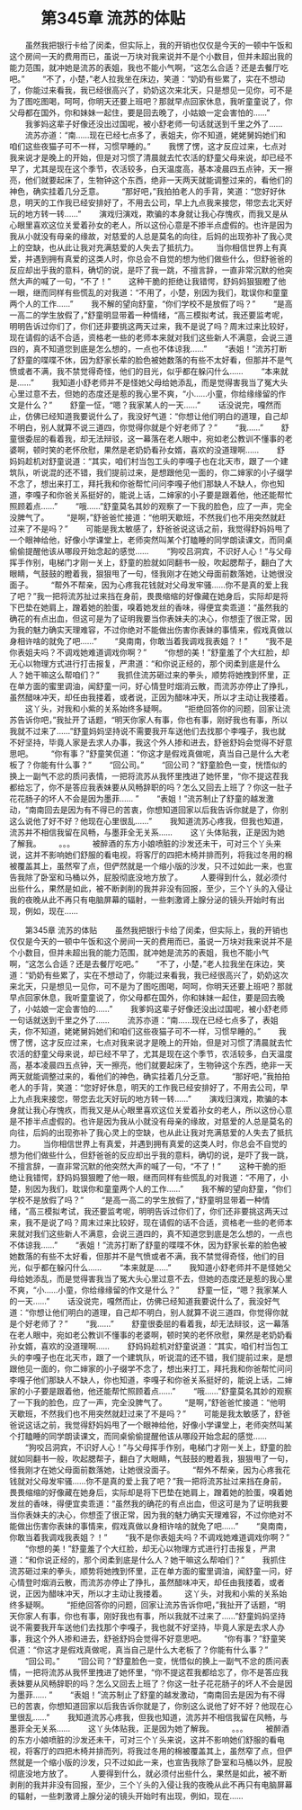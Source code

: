 # 　　第345章 流苏的体贴
　　虽然我把银行卡给了闵柔，但实际上，我的开销也仅仅是今天的一顿中午饭和这个房间一天的费用而已，虽说一万块对我来说并不是个小数目，但并未超出我的能力范围，就冲她是流苏的表姐，我也不能小气啊，“这怎么合适？还是去餐厅吃吧。”
　　“不了，小楚，”老人拉我坐在床边，笑道：“奶奶有些累了，实在不想动了，你能过来看我，我已经很高兴了，奶奶这次来北天，只是想见一见你，可不是为了图吃图喝，呵呵，你明天还要上班吧？那就早点回家休息，我听童童说了，你父母都在国外，你和妹妹一起住，要是回去晚了，小姑娘一定会害怕的……”
　　我爹妈这辈子好像还没出过国呢，被小舒老师一句话就送到千里之外了……
　　流苏亦道：“南……现在已经七点多了，表姐夫，你不知道，姥姥舅妈她们和咱们这些夜猫子可不一样，习惯早睡的。”
　　我愣了愣，这才反应过来，七点对我来说才是晚上的开始，但是对习惯了清晨就去忙农活的舒童父母来说，却已经不早了，尤其是现在这个季节，农活较多，白天温度高，基本凌晨四五点钟，天一擦亮，他们就要起床了，生物钟这个东西，绝非一天两天就能调整过来的，看他们的神色，确实挂着几分乏意。
　　“那好吧，”我拍拍老人的手背，笑道：“您好好休息，明天的工作我已经安排好了，不用去公司，早上九点我来接您，带您去北天好玩的地方转一转……”
　　演戏归演戏，欺骗的本身就让我心存愧疚，而我又是从心眼里喜欢这位关爱着孙女的老人，所以这份心意是不掺半点虚假的。也许是因为我从小就没有母亲的缘故，对慈爱的人总是莫名的向往，后妈的出现弥补了我心灵上的空缺，也从此让我对充满慈爱的人失去了抵抗力。
　　当你相信世界上有真爱，并遇到拥有真爱的这类人时，你总会不自觉的想为他们做些什么，但舒爸爸的反应却出乎我的意料，确切的说，是吓了我一跳，不擅言辞，一直非常沉默的他突然大声的喊了一句，“不了！”
　　这种干脆的拒绝让我错愕，舒妈妈狠狠瞪了他一眼，继而同样有些慌乱的对我道：“不用了，小楚，别因为我们，耽误你和童童两个人的工作……”
　　我不解的望向舒童，“你们学校不是放假了吗？”
　　“是高一高二的学生放假了，”舒童明显带着一种情绪，“高三模拟考试，我还要监考呢，明明告诉过你们了，你们还非要挑这两天过来，我不是说了吗？周末过来比较好，现在请假的话不合适，资格老一些的老师本来就对我们这些新人不满意，会说三道四的，真不知道您到底是怎么想的，一点也不体谅我……”
　　“表姐！”流苏打断了舒童的喋喋不休，因为舒家长辈的脸色被她数落的有些不太好看，但那并不是气愤或者不满，我不禁觉得奇怪，他们的目光，似乎都在躲闪什么……
　　“本来就是……”
　　我知道小舒老师并不是怪她父母给她添乱，而是觉得害我当了冤大头心里过意不去，但她的态度还是惹的我心里不爽，“小……小童，你给缘缘留的作文是什么？”
　　舒童一怔，“嗯？我家某人的一天……”
　　话没说完，嘎然而止，仿佛已经知道我要说什么了，我没好气道：“你想让他们明白的道理，自己却不明白，别人就算不说三道四，你觉得你就是个好老师了？”
　　“我……”
　　舒童很委屈的看着我，却无法辩驳，这一幕落在老人眼中，宛如老公教训不懂事的老婆啊，顿时笑的老怀欣慰，果然是老奶奶看孙女婿，喜欢的没道理啊……
　　舒妈妈趁机对舒童说道：“其实，咱们村当包工头的李嘎子也在北天市，跟了一个建筑队，听说混的还不错，我们提前过来，是想跟他见一面的，你二婶家的小子缀学不念了，想出来打工，拜托我和你爸帮忙问问李嘎子他们那缺人不缺人，你也知道，李嘎子和你爸关系挺好的，能说上话，二婶家的小子要是跟着他，他还能帮忙照顾着点……”
　　“哦……”舒童莫名其妙的观察了一下我的脸色，应了一声，完全没脾气了。
　　“是啊，”舒爸爸忙接道：“他明天歇班，不然我们也不用突然就赶过来了不是吗？”
　　可能是我太敏感了，舒爸爸说这话之前，我觉得舒妈妈甩了一个眼神给他，好像小学课堂上，老师突然叫某个打瞌睡的同学朗读课文，而同桌偷偷提醒他该从哪段开始念起的感觉……
　　“狗咬吕洞宾，不识好人心！”与父母挥手作别，电梯门才刚一关上，舒童的脸就如同翻书一般，吹起腮帮子，翻白了大眼睛，气鼓鼓的瞪着我，狠狠甩了一句，怪我刚才在她父母面前数落她，让她很没面子。
　　“帮外不帮亲，因为心疼我花钱就对父母发牢骚……你不是真的爱上我了吧？”我一把将流苏扯过来挡在身前，畏畏缩缩的好像藏在她身后，实际却是将下巴垫在她肩上，蹭着她的脸蛋，嗅着她发丝的香味，得便宜卖乖道：“虽然我的确花的有点出血，但这可是为了证明我要当你表妹夫的决心，你想歪了很正常，因为我的魅力确实天理难容，不过你绝对不能做出伤害你表妹的事情来，假戏真做以身相许啥的就免了吧……”
　　“臭南南，你敢当着我调戏我表姐？！”
　　“我不是你表姐夫吗？不调戏她难道调戏你啊？”
　　“你想的美！”舒童羞了个大红脸，却无心以物理方式进行打击报复，严肃道：“和你说正经的，那个闵柔到底是什么人？她干嘛这么帮咱们？”
　　我抓住流苏砸过来的拳头，顺势将她拽到怀里，正在单方面的蜜里调油，闻舒童一问，好心情登时烟消云散，而流苏亦停止了挣扎，虽然醋味冲天，却任由我搂着，或者说，正因为醋味冲天，所以才主动让我搂着。
　　这丫头，对我和小紫的关系始终多疑啊。
　　“拒绝回答你的问题，回家让流苏告诉你吧，”我扯开了话题，“明天你家人有事，你也有事，刚好我也有事，所以我就不过来了……”舒童妈妈坚持说不需要我开车送他们去找那个李嘎子，我也就不好坚持，毕竟人家是去求人办事，我这个外人掺和进去，舒爸舒妈会觉得不好意思吧。
　　“你有事？”舒童笑侃道：“你这才是假戏真做呢，真当自己是什么大老板了？你能有什么事？”
　　“回公司。”
　　“回公司？”舒童脸色一变，恍悟似的换上一副气不忿的质问表情，一把将流苏从我怀里拽进了她怀里，“你不提这茬我都给忘了，你不是答应我表妹要从风畅辞职的吗？怎么又回去上班了？你这一肚子花花肠子的坏人不会是因为墨菲…… ”
　　“表姐！”流苏制止了舒童的越发激动，“南南回去是因为有不得已的苦衷，你想知道回家以后我告诉你就是了，你别这么说他了好不好？他现在心里很乱……”
　　我知道流苏心疼我，但我也知道，流苏并不相信我留在风畅，与墨菲全无关系……
　　这丫头体贴我，正是因为她了解我。
　　。。。
　　被醉酒的东方小娘喷脏的沙发还未干，可对三个丫头来说，这并不影响她们舒服的看电视，将客厅的四把木椅并排而列，将我过冬用的棉被覆盖其上，虽然窄了点，但俨然就是一个缩小版的沙发，只不过如此一来，也宣告我除了卧室和马桶以外，屁股彻底没地方放了。
　　人要得到什么，就必须付出些什么，果然是如此，被不断剥削的我并非没有回报，至少，三个丫头的入侵让我的夜晚从此不再只有电脑屏幕的辐射，一些刺激肾上腺分泌的镜头开始时有出现，例如，现在……

　　第345章 流苏的体贴
　　虽然我把银行卡给了闵柔，但实际上，我的开销也仅仅是今天的一顿中午饭和这个房间一天的费用而已，虽说一万块对我来说并不是个小数目，但并未超出我的能力范围，就冲她是流苏的表姐，我也不能小气啊，“这怎么合适？还是去餐厅吃吧。”
　　“不了，小楚，”老人拉我坐在床边，笑道：“奶奶有些累了，实在不想动了，你能过来看我，我已经很高兴了，奶奶这次来北天，只是想见一见你，可不是为了图吃图喝，呵呵，你明天还要上班吧？那就早点回家休息，我听童童说了，你父母都在国外，你和妹妹一起住，要是回去晚了，小姑娘一定会害怕的……”
　　我爹妈这辈子好像还没出过国呢，被小舒老师一句话就送到千里之外了……
　　流苏亦道：“南……现在已经七点多了，表姐夫，你不知道，姥姥舅妈她们和咱们这些夜猫子可不一样，习惯早睡的。”
　　我愣了愣，这才反应过来，七点对我来说才是晚上的开始，但是对习惯了清晨就去忙农活的舒童父母来说，却已经不早了，尤其是现在这个季节，农活较多，白天温度高，基本凌晨四五点钟，天一擦亮，他们就要起床了，生物钟这个东西，绝非一天两天就能调整过来的，看他们的神色，确实挂着几分乏意。
　　“那好吧，”我拍拍老人的手背，笑道：“您好好休息，明天的工作我已经安排好了，不用去公司，早上九点我来接您，带您去北天好玩的地方转一转……”
　　演戏归演戏，欺骗的本身就让我心存愧疚，而我又是从心眼里喜欢这位关爱着孙女的老人，所以这份心意是不掺半点虚假的。也许是因为我从小就没有母亲的缘故，对慈爱的人总是莫名的向往，后妈的出现弥补了我心灵上的空缺，也从此让我对充满慈爱的人失去了抵抗力。
　　当你相信世界上有真爱，并遇到拥有真爱的这类人时，你总会不自觉的想为他们做些什么，但舒爸爸的反应却出乎我的意料，确切的说，是吓了我一跳，不擅言辞，一直非常沉默的他突然大声的喊了一句，“不了！”
　　这种干脆的拒绝让我错愕，舒妈妈狠狠瞪了他一眼，继而同样有些慌乱的对我道：“不用了，小楚，别因为我们，耽误你和童童两个人的工作……”
　　我不解的望向舒童，“你们学校不是放假了吗？”
　　“是高一高二的学生放假了，”舒童明显带着一种情绪，“高三模拟考试，我还要监考呢，明明告诉过你们了，你们还非要挑这两天过来，我不是说了吗？周末过来比较好，现在请假的话不合适，资格老一些的老师本来就对我们这些新人不满意，会说三道四的，真不知道您到底是怎么想的，一点也不体谅我……”
　　“表姐！”流苏打断了舒童的喋喋不休，因为舒家长辈的脸色被她数落的有些不太好看，但那并不是气愤或者不满，我不禁觉得奇怪，他们的目光，似乎都在躲闪什么……
　　“本来就是……”
　　我知道小舒老师并不是怪她父母给她添乱，而是觉得害我当了冤大头心里过意不去，但她的态度还是惹的我心里不爽，“小……小童，你给缘缘留的作文是什么？”
　　舒童一怔，“嗯？我家某人的一天……”
　　话没说完，嘎然而止，仿佛已经知道我要说什么了，我没好气道：“你想让他们明白的道理，自己却不明白，别人就算不说三道四，你觉得你就是个好老师了？”
　　“我……”
　　舒童很委屈的看着我，却无法辩驳，这一幕落在老人眼中，宛如老公教训不懂事的老婆啊，顿时笑的老怀欣慰，果然是老奶奶看孙女婿，喜欢的没道理啊……
　　舒妈妈趁机对舒童说道：“其实，咱们村当包工头的李嘎子也在北天市，跟了一个建筑队，听说混的还不错，我们提前过来，是想跟他见一面的，你二婶家的小子缀学不念了，想出来打工，拜托我和你爸帮忙问问李嘎子他们那缺人不缺人，你也知道，李嘎子和你爸关系挺好的，能说上话，二婶家的小子要是跟着他，他还能帮忙照顾着点……”
　　“哦……”舒童莫名其妙的观察了一下我的脸色，应了一声，完全没脾气了。
　　“是啊，”舒爸爸忙接道：“他明天歇班，不然我们也不用突然就赶过来了不是吗？”
　　可能是我太敏感了，舒爸爸说这话之前，我觉得舒妈妈甩了一个眼神给他，好像小学课堂上，老师突然叫某个打瞌睡的同学朗读课文，而同桌偷偷提醒他该从哪段开始念起的感觉……
　　“狗咬吕洞宾，不识好人心！”与父母挥手作别，电梯门才刚一关上，舒童的脸就如同翻书一般，吹起腮帮子，翻白了大眼睛，气鼓鼓的瞪着我，狠狠甩了一句，怪我刚才在她父母面前数落她，让她很没面子。
　　“帮外不帮亲，因为心疼我花钱就对父母发牢骚……你不是真的爱上我了吧？”我一把将流苏扯过来挡在身前，畏畏缩缩的好像藏在她身后，实际却是将下巴垫在她肩上，蹭着她的脸蛋，嗅着她发丝的香味，得便宜卖乖道：“虽然我的确花的有点出血，但这可是为了证明我要当你表妹夫的决心，你想歪了很正常，因为我的魅力确实天理难容，不过你绝对不能做出伤害你表妹的事情来，假戏真做以身相许啥的就免了吧……”
　　“臭南南，你敢当着我调戏我表姐？！”
　　“我不是你表姐夫吗？不调戏她难道调戏你啊？”
　　“你想的美！”舒童羞了个大红脸，却无心以物理方式进行打击报复，严肃道：“和你说正经的，那个闵柔到底是什么人？她干嘛这么帮咱们？”
　　我抓住流苏砸过来的拳头，顺势将她拽到怀里，正在单方面的蜜里调油，闻舒童一问，好心情登时烟消云散，而流苏亦停止了挣扎，虽然醋味冲天，却任由我搂着，或者说，正因为醋味冲天，所以才主动让我搂着。
　　这丫头，对我和小紫的关系始终多疑啊。
　　“拒绝回答你的问题，回家让流苏告诉你吧，”我扯开了话题，“明天你家人有事，你也有事，刚好我也有事，所以我就不过来了……”舒童妈妈坚持说不需要我开车送他们去找那个李嘎子，我也就不好坚持，毕竟人家是去求人办事，我这个外人掺和进去，舒爸舒妈会觉得不好意思吧。
　　“你有事？”舒童笑侃道：“你这才是假戏真做呢，真当自己是什么大老板了？你能有什么事？”
　　“回公司。”
　　“回公司？”舒童脸色一变，恍悟似的换上一副气不忿的质问表情，一把将流苏从我怀里拽进了她怀里，“你不提这茬我都给忘了，你不是答应我表妹要从风畅辞职的吗？怎么又回去上班了？你这一肚子花花肠子的坏人不会是因为墨菲…… ”
　　“表姐！”流苏制止了舒童的越发激动，“南南回去是因为有不得已的苦衷，你想知道回家以后我告诉你就是了，你别这么说他了好不好？他现在心里很乱……”
　　我知道流苏心疼我，但我也知道，流苏并不相信我留在风畅，与墨菲全无关系……
　　这丫头体贴我，正是因为她了解我。
　　。。。
　　被醉酒的东方小娘喷脏的沙发还未干，可对三个丫头来说，这并不影响她们舒服的看电视，将客厅的四把木椅并排而列，将我过冬用的棉被覆盖其上，虽然窄了点，但俨然就是一个缩小版的沙发，只不过如此一来，也宣告我除了卧室和马桶以外，屁股彻底没地方放了。
　　人要得到什么，就必须付出些什么，果然是如此，被不断剥削的我并非没有回报，至少，三个丫头的入侵让我的夜晚从此不再只有电脑屏幕的辐射，一些刺激肾上腺分泌的镜头开始时有出现，例如，现在……
